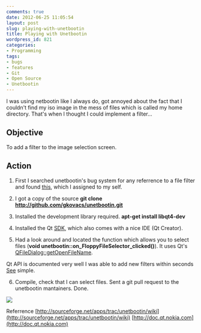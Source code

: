 ```yaml
---
comments: true
date: 2012-06-25 11:05:54
layout: post
slug: playing-with-unetbootin
title: Playing with Unetbootin
wordpress_id: 821
categories:
- Programming
tags:
- bugs
- features
- Git
- Open Source
- Unetbootin
---
```


I was using netbootin like I always do, got annoyed about the fact that I couldn't find my iso image in the mess of files which is called my home directory. That's when I thought I could implement a filter...



## Objective


To add a filter to the image selection screen.



## Action


1. First I searched unetbootin's bug system for any referrence to a file filter and found [this](https://bugs.launchpad.net/unetbootin/+bug/466815), which I assigned to my self. 

2. I got a copy of the source **git clone http://github.com/gkovacs/unetbootin.git**

3. Installed the development library required. **apt-get install libqt4-dev**

4. Installed the Qt [SDK](http://qt.nokia.com/products/qt-sdk), which also comes with a nice IDE (Qt Creator).

5. Had a look around and located the function which allows you to select files (**void unetbootin::on_FloppyFileSelector_clicked()**). It uses Qt's [QFileDialog::getOpenFileName](http://doc.qt.nokia.com/4.6/qfiledialog.html#getOpenFileName). 

Qt API is documented very well I was able to add new filters within seconds [See](https://github.com/PMaynard/unetbootin/commit/0559cf23316f4fd91be67a13feac60ca2e0cd7c6) simple.

6. Compile, check that I can select files. Sent a git pull request to the unetbootin mantainers. Done.

[![](http://nationpigeon.com/wp-content/uploads/2012/06/unetbootin-filter-300x206.png)](http://nationpigeon.com/wp-content/uploads/2012/06/unetbootin-filter.png)

Referrence
[http://sourceforge.net/apps/trac/unetbootin/wiki](http://sourceforge.net/apps/trac/unetbootin/wiki)
[http://doc.qt.nokia.com](http://doc.qt.nokia.com)
